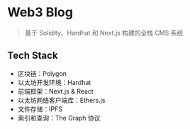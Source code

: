 # Web3 Blog
> 基于 Solidity、Hardhat 和 Next.js 构建的全栈 CMS 系统

## Tech Stack

- 区块链：Polygon
- 以太坊开发环境：Hardhat
- 前端框架：Next.js & React
- 以太坊网络客户端库：Ethers.js
- 文件存储：IPFS
- 索引和查询：The Graph 协议